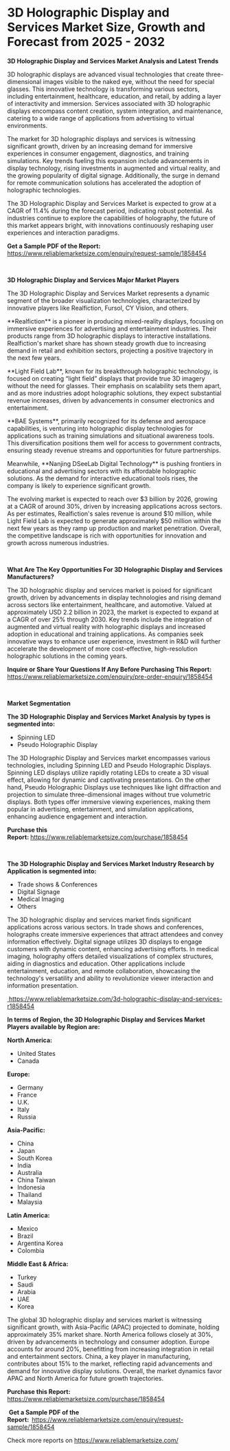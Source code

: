 <p><h1>3D Holographic Display and Services Market Size, Growth and Forecast from 2025 - 2032</h1></p><p><strong>3D Holographic Display and Services Market Analysis and Latest Trends</strong></p>
<p><p>3D holographic displays are advanced visual technologies that create three-dimensional images visible to the naked eye, without the need for special glasses. This innovative technology is transforming various sectors, including entertainment, healthcare, education, and retail, by adding a layer of interactivity and immersion. Services associated with 3D holographic displays encompass content creation, system integration, and maintenance, catering to a wide range of applications from advertising to virtual environments.</p><p>The market for 3D holographic displays and services is witnessing significant growth, driven by an increasing demand for immersive experiences in consumer engagement, diagnostics, and training simulations. Key trends fueling this expansion include advancements in display technology, rising investments in augmented and virtual reality, and the growing popularity of digital signage. Additionally, the surge in demand for remote communication solutions has accelerated the adoption of holographic technologies.</p><p>The 3D Holographic Display and Services Market is expected to grow at a CAGR of 11.4% during the forecast period, indicating robust potential. As industries continue to explore the capabilities of holography, the future of this market appears bright, with innovations continuously reshaping user experiences and interaction paradigms.</p></p>
<p><strong>Get a Sample PDF of the Report:&nbsp;</strong> <a href="https://www.reliablemarketsize.com/enquiry/request-sample/1858454?utm_campaign=2945&utm_medium=2&utm_source=Github&utm_content=ia&utm_term=07042025&utm_id=3d-holographic-display-and-services">https://www.reliablemarketsize.com/enquiry/request-sample/1858454</a></p>
<p>&nbsp;</p>
<p><strong>3D Holographic Display and Services Major Market Players</strong></p>
<p><p>The 3D Holographic Display and Services Market represents a dynamic segment of the broader visualization technologies, characterized by innovative players like Realfiction, Fursol, CY Vision, and others.</p><p>**Realfiction** is a pioneer in producing mixed-reality displays, focusing on immersive experiences for advertising and entertainment industries. Their products range from 3D holographic displays to interactive installations. Realfiction's market share has shown steady growth due to increasing demand in retail and exhibition sectors, projecting a positive trajectory in the next few years.</p><p>**Light Field Lab**, known for its breakthrough holographic technology, is focused on creating “light field” displays that provide true 3D imagery without the need for glasses. Their emphasis on scalability sets them apart, and as more industries adopt holographic solutions, they expect substantial revenue increases, driven by advancements in consumer electronics and entertainment.</p><p>**BAE Systems**, primarily recognized for its defense and aerospace capabilities, is venturing into holographic display technologies for applications such as training simulations and situational awareness tools. This diversification positions them well for access to government contracts, ensuring steady revenue streams and opportunities for future partnerships.</p><p>Meanwhile, **Nanjing DSeeLab Digital Technology** is pushing frontiers in educational and advertising sectors with its affordable holographic solutions. As the demand for interactive educational tools rises, the company is likely to experience significant growth.</p><p>The evolving market is expected to reach over $3 billion by 2026, growing at a CAGR of around 30%, driven by increasing applications across sectors. As per estimates, Realfiction's sales revenue is around $10 million, while Light Field Lab is expected to generate approximately $50 million within the next few years as they ramp up production and market penetration. Overall, the competitive landscape is rich with opportunities for innovation and growth across numerous industries.</p></p>
<p>&nbsp;</p>
<p><strong>What Are The Key Opportunities For 3D Holographic Display and Services Manufacturers?</strong></p>
<p><p>The 3D holographic display and services market is poised for significant growth, driven by advancements in display technologies and rising demand across sectors like entertainment, healthcare, and automotive. Valued at approximately USD 2.2 billion in 2023, the market is expected to expand at a CAGR of over 25% through 2030. Key trends include the integration of augmented and virtual reality with holographic displays and increased adoption in educational and training applications. As companies seek innovative ways to enhance user experience, investment in R&D will further accelerate the development of more cost-effective, high-resolution holographic solutions in the coming years.</p></p>
<p><strong>Inquire or Share Your Questions If Any Before Purchasing This Report:</strong> <a href="https://www.reliablemarketsize.com/enquiry/pre-order-enquiry/1858454?utm_campaign=2945&utm_medium=2&utm_source=Github&utm_content=ia&utm_term=07042025&utm_id=3d-holographic-display-and-services">https://www.reliablemarketsize.com/enquiry/pre-order-enquiry/1858454</a></p>
<p>&nbsp;</p>
<p><strong>Market Segmentation</strong></p>
<p><strong>The 3D Holographic Display and Services Market Analysis by types is segmented into:</strong></p>
<p><ul><li>Spinning LED</li><li>Pseudo Holographic Display</li></ul></p>
<p><p>The 3D Holographic Display and Services market encompasses various technologies, including Spinning LED and Pseudo Holographic Displays. Spinning LED displays utilize rapidly rotating LEDs to create a 3D visual effect, allowing for dynamic and captivating presentations. On the other hand, Pseudo Holographic Displays use techniques like light diffraction and projection to simulate three-dimensional images without true volumetric displays. Both types offer immersive viewing experiences, making them popular in advertising, entertainment, and simulation applications, enhancing audience engagement and interaction.</p></p>
<p><strong>Purchase this Report:&nbsp;</strong><a href="https://www.reliablemarketsize.com/purchase/1858454?utm_campaign=2945&utm_medium=2&utm_source=Github&utm_content=ia&utm_term=07042025&utm_id=3d-holographic-display-and-services">https://www.reliablemarketsize.com/purchase/1858454</a></p>
<p>&nbsp;</p>
<p><strong>The 3D Holographic Display and Services Market Industry Research by Application is segmented into:</strong></p>
<p><ul><li>Trade shows & Conferences</li><li>Digital Signage</li><li>Medical Imaging</li><li>Others</li></ul></p>
<p><p>The 3D holographic display and services market finds significant applications across various sectors. In trade shows and conferences, holographs create immersive experiences that attract attendees and convey information effectively. Digital signage utilizes 3D displays to engage customers with dynamic content, enhancing advertising efforts. In medical imaging, holography offers detailed visualizations of complex structures, aiding in diagnostics and education. Other applications include entertainment, education, and remote collaboration, showcasing the technology's versatility and ability to revolutionize viewer interaction and information presentation.</p></p>
<p><a href="https://www.reliablemarketsize.com/3d-holographic-display-and-services-r1858454?utm_campaign=2945&utm_medium=2&utm_source=Github&utm_content=ia&utm_term=07042025&utm_id=3d-holographic-display-and-services">&nbsp;https://www.reliablemarketsize.com/3d-holographic-display-and-services-r1858454</a></p>
<p><strong>In terms of Region, the 3D Holographic Display and Services Market Players available by Region are:</strong></p>
<p>
    <p> <strong> North America: </strong>
        <ul>
            <li>United States</li>
            <li>Canada</li>
        </ul>
        </p> 
    <p> <strong> Europe: </strong>
        <ul>
            <li>Germany</li>
            <li>France</li>
            <li>U.K.</li>
            <li>Italy</li>
            <li>Russia</li>
        </ul>
        </p> 
    <p> <strong> Asia-Pacific: </strong>
        <ul>
            <li>China</li>
            <li>Japan</li>
            <li>South Korea</li>
            <li>India</li>
            <li>Australia</li>
            <li>China Taiwan</li>
            <li>Indonesia</li>
            <li>Thailand</li>
            <li>Malaysia</li>
        </ul>
        </p> 
    <p> <strong> Latin America: </strong>
        <ul>
            <li>Mexico</li>
            <li>Brazil</li>
            <li>Argentina Korea</li>
            <li>Colombia</li>
        </ul>
        </p> 
    <p> <strong> Middle East & Africa: </strong>
        <ul>
            <li>Turkey</li>
            <li>Saudi</li>
            <li>Arabia</li>
            <li>UAE</li>
            <li>Korea</li>
        </ul>
    </p>
    </p>
<p><p>The global 3D holographic display and services market is witnessing significant growth, with Asia-Pacific (APAC) projected to dominate, holding approximately 35% market share. North America follows closely at 30%, driven by advancements in technology and consumer adoption. Europe accounts for around 20%, benefitting from increasing integration in retail and entertainment sectors. China, a key player in manufacturing, contributes about 15% to the market, reflecting rapid advancements and demand for innovative display solutions. Overall, the market dynamics favor APAC and North America for future growth trajectories.</p></p>
<p><strong>Purchase this Report: </strong><a href="https://www.reliablemarketsize.com/purchase/1858454?utm_campaign=2945&utm_medium=2&utm_source=Github&utm_content=ia&utm_term=07042025&utm_id=3d-holographic-display-and-services">https://www.reliablemarketsize.com/purchase/1858454</a></p>
<p>&nbsp;<strong>Get a Sample PDF of the Report:&nbsp;&nbsp;</strong><a href="https://www.reliablemarketsize.com/enquiry/request-sample/1858454?utm_campaign=2945&utm_medium=2&utm_source=Github&utm_content=ia&utm_term=07042025&utm_id=3d-holographic-display-and-services">https://www.reliablemarketsize.com/enquiry/request-sample/1858454</a></p>
<p><strong></strong></p>
<p>Check more reports on <a href="https://www.reliablemarketsize.com/?utm_campaign=2945&utm_medium=2&utm_source=Github&utm_content=ia&utm_term=07042025&utm_id=3d-holographic-display-and-services">https://www.reliablemarketsize.com/</a></p>
